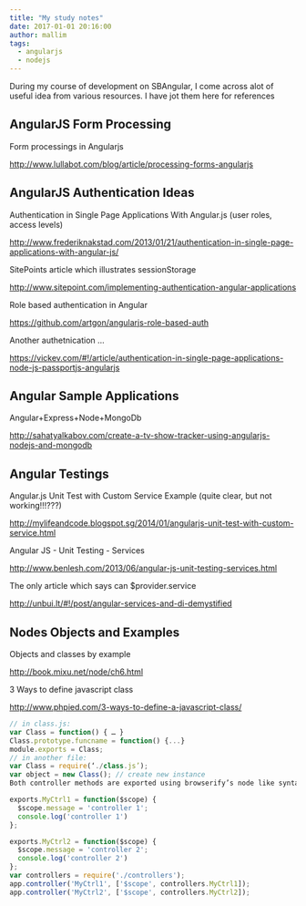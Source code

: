 ```yaml
---
title: "My study notes"
date: 2017-01-01 20:16:00
author: mallim
tags:
  - angularjs
  - nodejs
---
```


During my course of development on SBAngular, I come across alot of useful idea from various resources. I have jot them here for references

## AngularJS Form Processing
Form processings in Angularjs

http://www.lullabot.com/blog/article/processing-forms-angularjs

## AngularJS Authentication Ideas

Authentication in Single Page Applications With Angular.js (user roles, access levels)

http://www.frederiknakstad.com/2013/01/21/authentication-in-single-page-applications-with-angular-js/

SitePoints article which illustrates sessionStorage

http://www.sitepoint.com/implementing-authentication-angular-applications

Role based authentication in Angular

https://github.com/artgon/angularjs-role-based-auth

Another authetnication …

https://vickev.com/#!/article/authentication-in-single-page-applications-node-js-passportjs-angularjs

## Angular Sample Applications

Angular+Express+Node+MongoDb

http://sahatyalkabov.com/create-a-tv-show-tracker-using-angularjs-nodejs-and-mongodb

## Angular Testings

Angular.js Unit Test with Custom Service Example (quite clear, but not working!!!???)

http://mylifeandcode.blogspot.sg/2014/01/angularjs-unit-test-with-custom-service.html

Angular JS - Unit Testing - Services

http://www.benlesh.com/2013/06/angular-js-unit-testing-services.html

The only article which says can $provider.service

http://unbui.lt/#!/post/angular-services-and-di-demystified

## Nodes Objects and Examples

Objects and classes by example

http://book.mixu.net/node/ch6.html

3 Ways to define javascript class

http://www.phpied.com/3-ways-to-define-a-javascript-class/

```javascript
// in class.js:
var Class = function() { … }
Class.prototype.funcname = function() {...}
module.exports = Class;
// in another file:
var Class = require(‘./class.js’);
var object = new Class(); // create new instance
Both controller methods are exported using browserify’s node like syntax using the “exports” function and can now be imported into other javascript files using the “require” function.

exports.MyCtrl1 = function($scope) {  
  $scope.message = 'controller 1';
  console.log('controller 1')
};

exports.MyCtrl2 = function($scope) {  
  $scope.message = 'controller 2';
  console.log('controller 2')
};
var controllers = require('./controllers');
app.controller('MyCtrl1', ['$scope', controllers.MyCtrl1]);  
app.controller('MyCtrl2', ['$scope', controllers.MyCtrl2]);
```